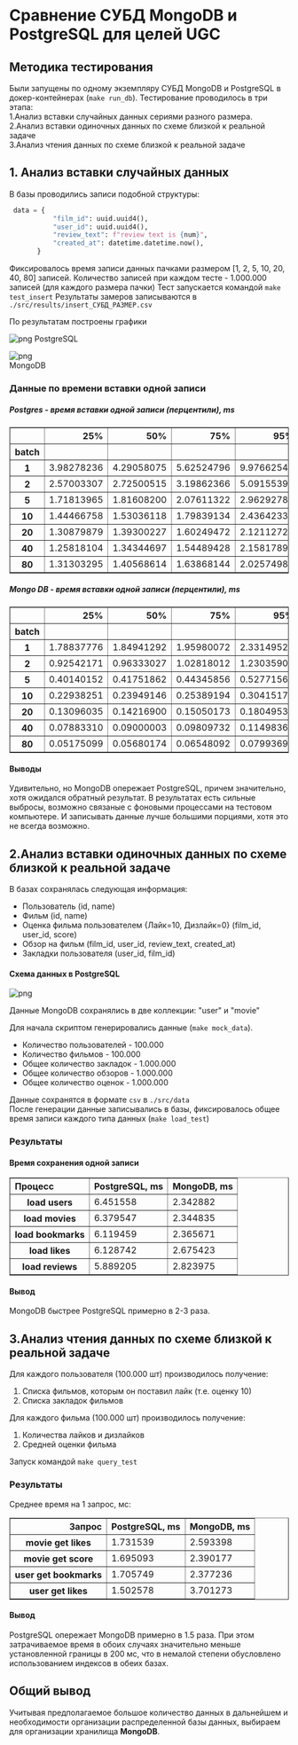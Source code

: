 # Сравнение СУБД MongoDB и PostgreSQL для целей UGC
## Методика тестирования
Были запущены по одному экземпляру СУБД MongoDB и PostgreSQL в докер-контейнерах (`make run_db`).
Тестирование проводилось в три этапа:   
1.Анализ вставки случайных данных сериями разного размера.   
2.Анализ вставки одиночных данных по схеме близкой к реальной задаче  
3.Анализ чтения данных по схеме близкой к реальной задаче  

## 1. Анализ вставки случайных данных

 В базы проводились записи подобной структуры: 
 ```python
  data = {
            "film_id": uuid.uuid4(),
            "user_id": uuid.uuid4(),
            "review_text": f"review text is {num}",
            "created_at": datetime.datetime.now(),
        }
```
Фиксировалось время записи данных пачками размером  [1, 2, 5, 10, 20, 40, 80] записей.
Количество записей при каждом тесте - 1.000.000 записей (для каждого размера пачки)
Тест запускается командой `make test_insert`
Результаты замеров записываются в `./src/results/insert_СУБД_РАЗМЕР.csv`  

По результатам построены графики  

![png](output_4_1.png)
PostgreSQL

![png](output_5_1.png)    
MongoDB    

### Данные по времени вставки одной записи
##### Postgres - время вставки одной записи (перцентили), ms

<div>
<table border="1" class="dataframe">
  <thead>
    <tr style="text-align: right;">
      <th></th>
      <th>25%</th>
      <th>50%</th>
      <th>75%</th>
      <th>95%</th>
    </tr>
    <tr>
      <th>batch</th>
      <th></th>
      <th></th>
      <th></th>
      <th></th>
    </tr>
  </thead>
  <tbody>
    <tr>
      <th>1</th>
      <td>3.98278236</td>
      <td>4.29058075</td>
      <td>5.62524796</td>
      <td>9.97662544</td>
    </tr>
    <tr>
      <th>2</th>
      <td>2.57003307</td>
      <td>2.72500515</td>
      <td>3.19862366</td>
      <td>5.09155393</td>
    </tr>
    <tr>
      <th>5</th>
      <td>1.71813965</td>
      <td>1.81608200</td>
      <td>2.07611322</td>
      <td>2.96292782</td>
    </tr>
    <tr>
      <th>10</th>
      <td>1.44466758</td>
      <td>1.53036118</td>
      <td>1.79839134</td>
      <td>2.43642330</td>
    </tr>
    <tr>
      <th>20</th>
      <td>1.30879879</td>
      <td>1.39300227</td>
      <td>1.60249472</td>
      <td>2.12112725</td>
    </tr>
    <tr>
      <th>40</th>
      <td>1.25818104</td>
      <td>1.34344697</td>
      <td>1.54489428</td>
      <td>2.15817899</td>
    </tr>
    <tr>
      <th>80</th>
      <td>1.31303295</td>
      <td>1.40568614</td>
      <td>1.63868144</td>
      <td>2.02574983</td>
    </tr>
  </tbody>
</table>
</div>  


##### Mongo DB - время вставки одной записи (перцентили), ms

<div>
<table border="1" class="dataframe">
  <thead>
    <tr style="text-align: right;">
      <th></th>
      <th>25%</th>
      <th>50%</th>
      <th>75%</th>
      <th>95%</th>
    </tr>
    <tr>
      <th>batch</th>
      <th></th>
      <th></th>
      <th></th>
      <th></th>
    </tr>
  </thead>
  <tbody>
    <tr>
      <th>1</th>
      <td>1.78837776</td>
      <td>1.84941292</td>
      <td>1.95980072</td>
      <td>2.33149529</td>
    </tr>
    <tr>
      <th>2</th>
      <td>0.92542171</td>
      <td>0.96333027</td>
      <td>1.02818012</td>
      <td>1.23035908</td>
    </tr>
    <tr>
      <th>5</th>
      <td>0.40140152</td>
      <td>0.41751862</td>
      <td>0.44345856</td>
      <td>0.52771568</td>
    </tr>
    <tr>
      <th>10</th>
      <td>0.22938251</td>
      <td>0.23949146</td>
      <td>0.25389194</td>
      <td>0.30415177</td>
    </tr>
    <tr>
      <th>20</th>
      <td>0.13096035</td>
      <td>0.14216900</td>
      <td>0.15050173</td>
      <td>0.18049538</td>
    </tr>
    <tr>
      <th>40</th>
      <td>0.07883310</td>
      <td>0.09000003</td>
      <td>0.09809732</td>
      <td>0.11498362</td>
    </tr>
    <tr>
      <th>80</th>
      <td>0.05175099</td>
      <td>0.05680174</td>
      <td>0.06548092</td>
      <td>0.07993698</td>
    </tr>
  </tbody>
</table>
</div>

#### Выводы
Удивительно, но MongoDB опережает PostgreSQL, причем значительно, хотя ожидался обратный результат.
В результатах есть сильные выбросы, возможно связаные с фоновыми процессами на тестовом компьютере.
И записывать данные лучше большими порциями, хотя это не всегда возможно.

## 2.Анализ вставки одиночных данных по схеме близкой к реальной задаче
В базах сохранялась следующая информация:
* Пользователь (id, name)
* Фильм (id, name)
* Оценка фильма пользователем {Лайк=10, Дизлайк=0} (film_id, user_id, score)
* Обзор на фильм (film_id, user_id, review_text, created_at)
* Закладки пользователя (user_id, film_id)
#### Схема данных в PostgreSQL
![png](output_2_1.png)  

Данные MongoDB сохранялись в две коллекции: "user" и "movie"

Для начала скриптом генерировались данные (`make mock_data`).  
* Количество пользователей - 100.000  
* Количество фильмов - 100.000  
* Общее количество закладок - 1.000.000
* Общее количество обзоров - 1.000.000
* Общее количество оценок - 1.000.000

Данные сохранятся в формате `csv` в `./src/data`  
После генерации данные записывались в базы, фиксировалось общее время записи каждого типа данных (`make load_test`)

### Результаты
#### Время сохранения одной записи
<div>
                
<table border="1" class="dataframe">
  <thead>
    <tr style="text-align: left;">
      <th>Процесс</th>
      <th>PostgreSQL, ms</th>
      <th>MongoDB, ms</th>
    </tr>
   
  </thead>
  <tbody>
    <tr>
      <th>load users</th>
      <td>6.451558</td>
      <td>2.342882</td>
    </tr>
    <tr>
      <th>load movies</th>
      <td>6.379547</td>
      <td>2.344835</td>
    </tr>
    <tr>
      <th>load bookmarks</th>
      <td>6.119459</td>
      <td>2.365671</td>
    </tr>
    <tr>
      <th>load likes</th>
      <td>6.128742</td>
      <td>2.675423</td>
    </tr>
    <tr>
      <th>load reviews</th>
      <td>5.889205</td>
      <td>2.823975</td>
    </tr>
    
  </tbody>
</table>
</div>

#### Вывод
MongoDB быстрее PostgreSQL примерно в 2-3 раза. 

## 3.Анализ чтения данных по схеме близкой к реальной задаче
Для каждого пользователя (100.000 шт) производилось получение:
1. Списка фильмов, которым он поставил лайк (т.е. оценку 10)
2. Списка закладок фильмов

Для каждого фильма (100.000 шт) производилось получение:
1. Количества лайков и дизлайков
2. Средней оценки фильма

Запуск командой `make query_test`

### Результаты
Среднее время на 1 запрос, мс:
<table border="1" class="dataframe">
  <thead>
    <tr style="text-align: right;">
      <th>Запрос</th>
      <th>PostgreSQL, ms</th>
      <th>MongoDB, ms</th>
    </tr>
    
  </thead>
  <tbody>
    <tr>
      <th>movie get likes</th>
      <td>1.731539</td>
      <td>2.593398</td>
    </tr>
    <tr>
      <th>movie get score</th>
      <td>1.695093</td>
      <td>2.390177</td>
    </tr>
    <tr>
      <th>user get bookmarks</th>
      <td>1.705749</td>
      <td>2.377236</td>
    </tr>
    <tr>
      <th>user get likes</th>
      <td>1.502578</td>
      <td>3.701273</td>
    </tr>
  </tbody>
</table>


#### Вывод
PostgreSQL опережает MongoDB примерно в 1.5 раза. 
При этом затрачиваемое время в обоих случаях значительно меньше установленной границы в 200 мс, 
что в немалой степени обусловлено использованием индексов в обеих базах.

## Общий вывод
Учитывая предполагаемое большое количество данных в дальнейшем и необходимости организации распределенной базы данных, 
выбираем для организации хранилища __MongoDB__. 
